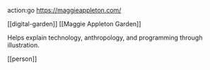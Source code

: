 action:go https://maggieappleton.com/

[[digital-garden]] [[Maggie Appleton Garden]]

Helps explain technology, anthropology, and programming through illustration.

[[person]]